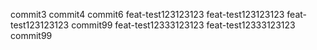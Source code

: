 commit3
commit4
commit6
feat-test123123123
feat-test123123123
feat-test123123123
commit99
feat-test12333123123
feat-test12333123123
commit99